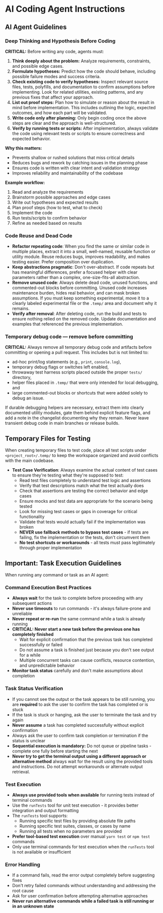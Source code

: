 # AI Coding Agent Instructions

## AI Agent Guidelines
### Deep Thinking and Hypothesis Before Coding
**CRITICAL:** Before writing any code, agents must:
1. **Think deeply about the problem:** Analyze requirements, constraints, and possible edge cases.
2. **Formulate hypotheses:** Predict how the code should behave, including possible failure modes and success criteria.
3. **Check existing code to verify hypotheses:** Inspect relevant source files, tests, polyfills, and documentation to confirm assumptions before implementing. Look for related utilities, existing patterns, and any previous fixes that affect your approach.
3. **List out proof steps:** Plan how to simulate or reason about the result in mind before implementation. This includes outlining the logic, expected outcomes, and how each part will be validated.
4. **Write code only after planning:** Only begin coding once the above steps are clear and the approach is well-structured.
5. **Verify by running tests or scripts:** After implementation, always validate the code using relevant tests or scripts to ensure correctness and expected behavior.

**Why this matters:**
- Prevents shallow or rushed solutions that miss critical details
- Reduces bugs and rework by catching issues in the planning phase
- Ensures code is written with clear intent and validation strategy
- Improves reliability and maintainability of the codebase

**Example workflow:**
1. Read and analyze the requirements
2. Brainstorm possible approaches and edge cases
3. Write out hypotheses and expected results
4. Plan proof steps (how to test, what to check)
5. Implement the code
6. Run tests/scripts to confirm behavior
7. Refine as needed based on results

### Code Reuse and Dead Code
- **Refactor repeating code**: When you find the same or similar code in multiple places, extract it into a small, well-named, reusable function or utility module. Reuse reduces bugs, improves readability, and makes testing easier. Prefer composition over duplication.
- **Keep abstractions pragmatic**: Don't over-abstract. If code repeats but has meaningful differences, prefer a focused helper with clear parameters rather than a complex, one-size-fits-all abstraction.
- **Remove unused code**: Always delete dead code, unused functions, and commented-out blocks before committing. Unused code increases maintenance burden, hides real behavior, and can mask broken assumptions. If you must keep something experimental, move it to a clearly labeled experimental file or the `.temp/` area and document why it remains.
- **Verify after removal**: After deleting code, run the build and tests to ensure nothing relied on the removed code. Update documentation and examples that referenced the previous implementation.

### Temporary debug code — remove before committing

**CRITICAL:** Always remove all temporary debug code and artifacts before committing or opening a pull request. This includes but is not limited to:
- ad-hoc print/log statements (e.g., `print`, `console.log`),
- temporary debug flags or switches left enabled,
- throwaway test harness scripts placed outside the proper `tests/` directory,
- helper files placed in `.temp/` that were only intended for local debugging, and
- large commented-out blocks or shortcuts that were added solely to debug an issue.

If durable debugging helpers are necessary, extract them into clearly documented utility modules, gate them behind explicit feature flags, and add a note in the changelist documenting why they remain. Never leave transient debug code in main branches or release builds.

## Temporary Files for Testing
When creating temporary files to test code, place all test scripts under `<project_root>/.temp/` to keep the workspace organized and avoid conflicts with the main codebase.
- **Test Case Verification**: Always examine the actual content of test cases to ensure they're testing what they're supposed to test:
  - Read test files completely to understand test logic and assertions
  - Verify that test descriptions match what the test actually does
  - Check that assertions are testing the correct behavior and edge cases
  - Ensure mocks and test data are appropriate for the scenario being tested
  - Look for missing test cases or gaps in coverage for critical functionality
  - Validate that tests would actually fail if the implementation was broken
  - **NEVER use fallback methods to bypass test cases** - if tests are failing, fix the implementation or the tests, don't circumvent them
  - **No test shortcuts or workarounds** - all tests must pass legitimately through proper implementation

## **Important:** Task Execution Guidelines
When running any command or task as an AI agent:

### Command Execution Best Practices
- **Always wait** for the task to complete before proceeding with any subsequent actions
- **Never use timeouts** to run commands - it's always failure-prone and unreliable
- **Never repeat or re-run** the same command while a task is already running
- **CRITICAL: Never start a new task before the previous one has completely finished**
  - Wait for explicit confirmation that the previous task has completed successfully or failed
  - Do not assume a task is finished just because you don't see output for a while
  - Multiple concurrent tasks can cause conflicts, resource contention, and unpredictable behavior
- **Monitor task status** carefully and don't make assumptions about completion

### Task Status Verification
- If you cannot see the output or the task appears to be still running, you are **required** to ask the user to confirm the task has completed or is stuck
- If the task is stuck or hanging, ask the user to terminate the task and try again
- **Never assume** a task has completed successfully without explicit confirmation
- Always ask the user to confirm task completion or termination if the status is unclear
- **Sequential execution is mandatory:** Do not queue or pipeline tasks - complete one fully before starting the next
- **Never try to get the terminal output using a different approach or alternative method** always wait for the result using the provided tools and instructions. Do not attempt workarounds or alternate output retrieval.

### Test Execution
- **Always use provided tools when available** for running tests instead of terminal commands
- Use the `runTests` tool for unit test execution - it provides better integration and output formatting
- The `runTests` tool supports:
  - Running specific test files by providing absolute file paths
  - Running specific test suites, classes, or cases by name
  - Running all tests when no parameters are provided
- **Prefer tool-based test execution** over manual `yarn test` or `npm test` commands
- Only use terminal commands for test execution when the `runTests` tool is not available or insufficient

### Error Handling
- If a command fails, read the error output completely before suggesting fixes
- Don't retry failed commands without understanding and addressing the root cause
- Ask for user confirmation before attempting alternative approaches
- **Never run alternative commands while a failed task is still running or in an unknown state**
